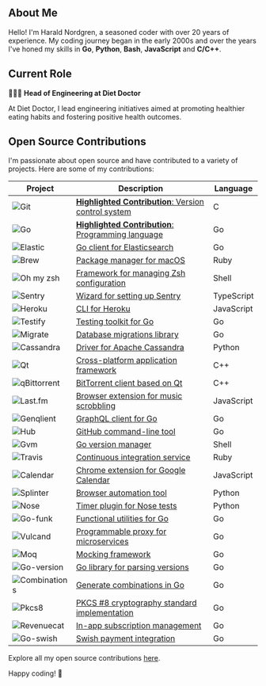 ## About Me

Hello! I'm Harald Nordgren, a seasoned coder with over 20 years of experience. My coding journey began in the early 2000s and over the years I've honed my skills in **Go**, **Python**, **Bash**, **JavaScript** and **C/C++**.

## Current Role

👨🏼‍💻 **Head of Engineering at Diet Doctor**

At Diet Doctor, I lead engineering initiatives aimed at promoting healthier eating habits and fostering positive health outcomes.

## Open Source Contributions

I'm passionate about open source and have contributed to a variety of projects. Here are some of my contributions:

| Project | Description | Language |
| --- | --- | --- |
| ![Git](https://img.shields.io/badge/-Git-f05032?logo=git&logoColor=white) | [**Highlighted Contribution**: Version control system](https://github.com/git/git/commits/master?author=HaraldNordgren) | C |
| ![Go](https://img.shields.io/badge/-Go-00ADD8?logo=go&logoColor=white) | [**Highlighted Contribution**: Programming language](https://github.com/golang/go/commits/master?author=HaraldNordgren) | Go |
| ![Elastic](https://img.shields.io/badge/-Elastic-005571?logo=elasticsearch&logoColor=white) | [Go client for Elasticsearch](https://github.com/pulls?q=author:HaraldNordgren+is:merged+repo:elastic/go-elasticsearch) | Go |
| ![Brew](https://img.shields.io/badge/-Brew-FBB040?logo=homebrew&logoColor=white) | [Package manager for macOS](https://github.com/pulls?q=author:HaraldNordgren+is:merged+repo:Homebrew/brew) | Ruby |
| ![Oh my zsh](https://img.shields.io/badge/-Oh_my_zsh-F15A24?logo=zsh&logoColor=white) | [Framework for managing Zsh configuration](https://github.com/pulls?q=author:HaraldNordgren+is:merged+repo:ohmyzsh/ohmyzsh) | Shell |
| ![Sentry](https://img.shields.io/badge/-Sentry-362D59?logo=sentry&logoColor=white) | [Wizard for setting up Sentry](https://github.com/pulls?q=author:HaraldNordgren+is:merged+repo:getsentry/sentry-wizard) | TypeScript |
| ![Heroku](https://img.shields.io/badge/-Heroku-430098?logo=heroku&logoColor=white) | [CLI for Heroku](https://github.com/pulls?q=author:HaraldNordgren+is:merged+repo:heroku/heroku-apps+archived:true) | JavaScript |
| ![Testify](https://img.shields.io/badge/-Testify-00ADD8?logo=go&logoColor=white) | [Testing toolkit for Go](https://github.com/pulls?q=author:HaraldNordgren+is:merged+repo:stretchr/testify) | Go |
| ![Migrate](https://img.shields.io/badge/-Migrate-00ADD8?logo=go&logoColor=white) | [Database migrations library](https://github.com/pulls?q=author:HaraldNordgren+is:merged+repo:golang-migrate/migrate) | Go |
| ![Cassandra](https://img.shields.io/badge/-Cassandra-1287B1?logo=apache-cassandra&logoColor=white) | [Driver for Apache Cassandra](https://github.com/pulls?q=author:HaraldNordgren+is:merged+repo:datastax/python-driver) | Python |
| ![Qt](https://img.shields.io/badge/-Qt-41CD52?logo=qt&logoColor=white) | [Cross-platform application framework](https://github.com/qt/qtbase/commits/dev?author=HaraldNordgren) | C++ |
| ![qBittorrent](https://img.shields.io/badge/-qBittorrent-2F67BA?logo=qbittorrent&logoColor=white) | [BitTorrent client based on Qt](https://github.com/pulls?q=author:HaraldNordgren+is:merged+repo:qbittorrent/qBittorrent) | C++ |
| ![Last.fm](https://img.shields.io/badge/-Last.fm-D51007?logo=last.fm&logoColor=white) | [Browser extension for music scrobbling](https://github.com/pulls?q=author:HaraldNordgren+is:merged+repo:web-scrobbler/web-scrobbler) | JavaScript |
| ![Genqlient](https://img.shields.io/badge/-Genqlient-E10098?logo=graphql&logoColor=white) | [GraphQL client for Go](https://github.com/pulls?q=author:HaraldNordgren+is:merged+repo:Khan/genqlient) | Go |
| ![Hub](https://img.shields.io/badge/-Hub-181717?logo=github&logoColor=white) | [GitHub command-line tool](https://github.com/pulls?q=author:HaraldNordgren+is:merged+repo:mislav/hub) | Go |
| ![Gvm](https://img.shields.io/badge/-Gvm-1A1A1A?logo=gnu-bash&logoColor=white) | [Go version manager](https://github.com/pulls?q=author:HaraldNordgren+is:merged+repo:moovweb/gvm) | Shell |
| ![Travis](https://img.shields.io/badge/-Travis-3EAAAF?logo=travis-ci&logoColor=white) | [Continuous integration service](https://github.com/pulls?q=author:HaraldNordgren+is:merged+repo:travis-ci/travis.rb) | Ruby |
| ![Calendar](https://img.shields.io/badge/-Calendar-4285F4?logo=google&logoColor=white) | [Chrome extension for Google Calendar](https://github.com/pulls?q=author:HaraldNordgren+is:merged+repo:chimbori/google-calendar-crx+archived:true) | JavaScript |
| ![Splinter](https://img.shields.io/badge/-Splinter-3776AB?logo=python&logoColor=white) | [Browser automation tool](https://github.com/pulls?q=author:HaraldNordgren+is:merged+repo:cobrateam/splinter) | Python |
| ![Nose](https://img.shields.io/badge/-Nose-3776AB?logo=python&logoColor=white) | [Timer plugin for Nose tests](https://github.com/pulls?q=author:HaraldNordgren+is:merged+repo:mahmoudimus/nose-timer) | Python |
| ![Go-funk](https://img.shields.io/badge/-Go--funk-00ADD8?logo=go&logoColor=white) | [Functional utilities for Go](https://github.com/pulls?q=author:HaraldNordgren+is:merged+repo:thoas/go-funk) | Go |
| ![Vulcand](https://img.shields.io/badge/-Vulcand-00ADD8?logo=go&logoColor=white) | [Programmable proxy for microservices](https://github.com/pulls?q=author:HaraldNordgren+is:merged+repo:vulcand/vulcand) | Go |
| ![Moq](https://img.shields.io/badge/-Moq-00ADD8?logo=go&logoColor=white) | [Mocking framework](https://github.com/pulls?q=author:HaraldNordgren+is:merged+repo:matryer/moq) | Go |
| ![Go-version](https://img.shields.io/badge/-Go--version-00ADD8?logo=go&logoColor=white) | [Go library for parsing versions](https://github.com/pulls?q=author:HaraldNordgren+is:merged+repo:mcuadros/go-version) | Go |
| ![Combinations](https://img.shields.io/badge/-Combinations-00ADD8?logo=go&logoColor=white) | [Generate combinations in Go](https://github.com/pulls?q=author:HaraldNordgren+is:merged+repo:mxschmitt/golang-combinations) | Go |
| ![Pkcs8](https://img.shields.io/badge/-PKCS8-00ADD8?logo=go&logoColor=white) | [PKCS #8 cryptography standard implementation](https://github.com/pulls?q=author:HaraldNordgren+is:merged+repo:youmark/pkcs8) | Go |
| ![Revenuecat](https://img.shields.io/badge/-Revenuecat-00ADD8?logo=go&logoColor=white) | [In-app subscription management](https://github.com/pulls?q=author:HaraldNordgren+is:merged+repo:mhemmings/revenuecat) | Go |
| ![Go-swish](https://img.shields.io/badge/-Go--swish-00ADD8?logo=go&logoColor=white) | [Swish payment integration](https://github.com/pulls?q=author:HaraldNordgren+is:merged+repo:frozzare/go-swish) | Go |

Explore all my open source contributions [here](https://github.com/pulls?q=author%3AHaraldNordgren+sort%3Acreated-asc+is%3Apublic+is%3Apr+is%3Amerged+-user%3Adatateknik-lth+-user%3AHaraldNordgren+NOT+%22Bump+Go+versions%22+NOT+%22Bump+Travis+versions%22+).

Happy coding! 🚀
